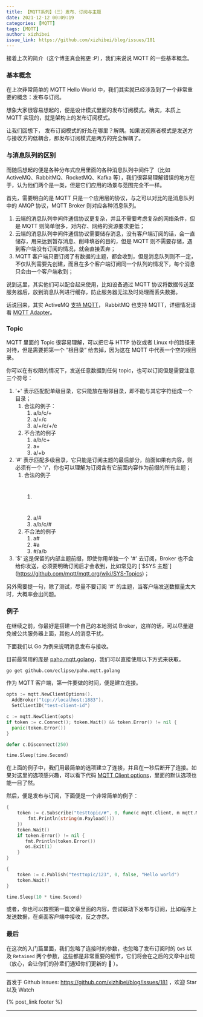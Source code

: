 ```yaml
---
title: 【MQTT系列】（三）发布、订阅与主题
date: 2021-12-12 00:09:19
categories: [MQTT]
tags: [MQTT]
author: xizhibei
issue_link: https://github.com/xizhibei/blog/issues/181
---
```

<!-- en_title: mqtt-3-sub-pub-and-topics --->
<!-- toc -->

接着上次的简介（这个博主真会拖更 :P），我们来说说 MQTT 的一些基本概念。

### 基本概念

在上次非常简单的 MQTT Hello World 中，我们其实就已经涉及到了一个非常重要的概念：发布与订阅。

想象大家很容易想起的，便是设计模式里面的发布订阅模式，确实，本质上 MQTT 实现的，就是架构上的发布订阅模式。

让我们回想下， 发布订阅模式的好处在哪里？解耦。如果说观察者模式是发送方与接收方的低耦合，那发布订阅模式是两方的完全解耦了。

### 与消息队列的区别

而随后想起的便是各种分布式应用里面的各种消息队列中间件了（比如 ActiveMQ、RabbitMQ、RocketMQ、Kafka 等），我们很容易理解错误的地方在于，认为他们两个是一类，但是它们应用的场景与范围完全不一样。

首先，需要明白的是 MQTT 只是一个应用层的协议，与之可以对比的是消息队列中的 AMQP 协议，MQTT Broker 则对应各种消息队列。

1.  云端的消息队列中间件通信协议更复杂，并且不需要考虑复杂的网络条件，但是 MQTT 则简单很多，对内存、网络的资源要求更低；
2.  云端的消息队列中间件通信协议需要储存消息，没有客户端订阅的话，会一直储存，用来达到暂存消息、削峰填谷的目的，但是 MQTT 则不需要存储，遇到客户端没有订阅的情况，就会直接丢弃；
3.  MQTT 客户端只要订阅了有数据的主题，都会收到，但是消息队列则不一定，不仅队列需要先创建，而且在多个客户端订阅同一个队列的情况下，每个消息只会由一个客户端收到；

说到这里，其实他们可以配合起来使用，比如设备通过 MQTT 协议将数据传送至服务器后，放到消息队列进行缓存，防止服务器无法及时处理而丢失数据。

话说回来，其实 ActiveMQ [支持 MQTT](https://activemq.apache.org/mqtt)， RabbitMQ 也支持 MQTT，详细情况请看 [MQTT Adapter](https://blog.rabbitmq.com/posts/2012/09/mqtt-adapter)。

### Topic

MQTT 里面的 Topic 很容易理解，可以把它与 HTTP 协议或者 Linux 中的路径来对待，但是需要把第一个 “根目录” 给去掉，因为这在 MQTT 中代表一个空的根目录。

你可以在有权限的情况下，发送任意数据到任何 topic，也可以订阅但是需要注意三个符号：

1.  '+' 表示匹配配单级目录，它只能放在相邻目录，即不能与其它字符组成一个目录；
    1.  合法的例子：
        1.  a/b/c/+
        2.  a/+/c
        3.  a/+/c/+/e
    2.  不合法的例子
        1.  a/b/c+
        2.  a+
        3.  a/+b
2.  '#' 表示匹配多级目录，它只能是订阅主题的最后部分，前面如果有内容，则必须有一个 '/'，你也可以理解为订阅含有它前面内容作为前缀的所有主题；
    1.  合法的例子
        1.  # 
        2.  a/#
        3.  a/b/c/#
    2.  不合法的例子
        1.  a#
        2.  \#a
        3.  \#/a/b
3.  '$' 这是保留的内部主题前缀，即使你用单独一个 '#' 去订阅，Broker 也不会给你发送，必须要明确订阅后才会收到，比如常见的 [`$SYS 主题`](https://github.com/mqtt/mqtt.org/wiki/SYS-Topics)；

另外需要提一句，除了测试，尽量不要订阅 '#' 的主题，当客户端发送数据量太大时，大概率会出问题。

### 例子

在继续之前，你最好是搭建一个自己的本地测试 Broker，这样的话，可以尽量避免被公共服务器上面，其他人的消息干扰。

下面我们以 Go 为例来说明消息发布与接收。

目前最常用的库是 [paho.mqtt.golang](https://github.com/eclipse/paho.mqtt.golang)，我们可以直接使用以下方式来获取。

```bash
go get github.com/eclipse/paho.mqtt.golang
```

作为 MQTT 客户端，第一件要做的时间，便是建立连接。

```go
opts := mqtt.NewClientOptions().
  AddBroker("tcp://localhost:1883").
  SetClientID("test-client-id")

c := mqtt.NewClient(opts)
if token := c.Connect(); token.Wait() && token.Error() != nil {
  panic(token.Error())
}

defer c.Disconnect(250)

time.Sleep(time.Second)
```

在上面的例子中，我们用最简单的选项建立了连接，并且在一秒后断开了连接。如果对这里的选项感兴趣，可以看下代码 [MQTT Client options](https://github.com/eclipse/paho.mqtt.golang/blob/04f56444eae54291f9194f479bb4185b4d7f17ed/options.go?_pjax=%23js-repo-pjax-container%2C%20div%5Bitemtype%3D%22http%3A%2F%2Fschema.org%2FSoftwareSourceCode%22%5D%20main%2C%20%5Bdata-pjax-container%5D#L101)，里面的默认选项也能一目了然。

然后，便是发布与订阅，下面便是一个非常简单的例子：

```go
{
    token := c.Subscribe("testtopic/#", 0, func(c mqtt.Client, m mqtt.Message) {
		fmt.Println(string(m.Payload()))
	})
    token.Wait()
    if token.Error() != nil {
	   fmt.Println(token.Error())
	   os.Exit(1)
    }
}

{
    token := c.Publish("testtopic/123", 0, false, "Hello world")
    token.Wait()
}

time.Sleep(10 * time.Second)
```

或者，你也可以按照第一篇文章里面的内容，尝试联动下发布与订阅，比如程序上发送数据，在桌面客户端中接收，反之亦然。

### 最后

在这次的入门篇里面，我们忽略了连接时的参数，也忽略了发布订阅时的 `QoS` 以及 `Retained` 两个参数，这些都是非常重要的细节，它们将会在之后的文章中出现（放心，会让你们的孙辈们通知你们更新的 🙈 ）。


***
首发于 Github issues: https://github.com/xizhibei/blog/issues/181 ，欢迎 Star 以及 Watch

{% post_link footer %}
***